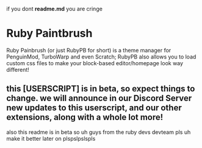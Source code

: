 if you dont **readme.md** you are cringe
# Ruby Paintbrush
Ruby Painbrush (or just RubyPB for short) is a theme manager for PenguinMod, TurboWarp and even Scratch;
RubyPB also allows you to load custom css files to make your block-based editor/homepage look way different!
## this [USERSCRIPT] is in beta, so expect things to change. we will announce in our Discord Server new updates to this userscript, and our other extensions, along with a whole lot more!
also this readme is in beta so uh guys from the ruby devs devteam pls uh make it better later on plspslpslspls
